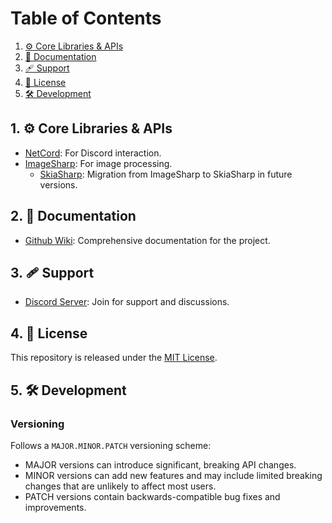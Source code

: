 

# Table of Contents

1. [⚙️ Core Libraries & APIs](#1-️-core-libraries--apis)
2. [📄 Documentation](#2--documentation)
3. [🩹 Support](#3--support)
4. [📜 License](#4--license)
5. [🛠️ Development](#5-%EF%B8%8F-development)

## 1. ⚙️ Core Libraries & APIs

- [NetCord](https://github.com/NetCordDev/NetCord): For Discord interaction.
- [ImageSharp](https://github.com/SixLabors/ImageSharp): For image processing.
  - [SkiaSharp](https://github.com/mono/SkiaSharp): Migration from ImageSharp to SkiaSharp in future versions.

## 2. 📄 Documentation

- [Github Wiki](https://github.com/pk9r/gitcg-netcord/wiki): Comprehensive documentation for the project.

## 3. 🩹 Support

- [Discord Server](https://discord.gg/7ME6bwkQSs): Join for support and discussions.

## 4. 📜 License

This repository is released under the [MIT License](LICENSE.md).

## 5. 🛠️ Development

### Versioning

Follows a `MAJOR.MINOR.PATCH` versioning scheme:

- MAJOR versions can introduce significant, breaking API changes.
- MINOR versions can add new features and may include limited breaking changes that are unlikely to affect most users.
- PATCH versions contain backwards-compatible bug fixes and improvements.
